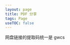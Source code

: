 ```yaml
---
layout: page
title: PDF 分享
tags: Page
useTOC: false
---
```


网盘链接的提取码统一是 gwcs

<div class="horizontal-flex-box">
    <a 
        class="image-card"
        style="background: url(https://gitee.com/MarkYutianChen/mark-markdown-imagebed/raw/master/20210415113141.png); background-size: cover;"
        href="https://pan.baidu.com/s/1TYaQ4QyYMJaIdjgk9E__WQ"
    ></a>
    <a 
        class="image-card"
        style="background: url(https://gitee.com/MarkYutianChen/mark-markdown-imagebed/raw/master/20210415112909.png); background-size: cover;"
        href="https://pan.baidu.com/s/1BAEuyQOHqEZfPW9O3aG0xw"
    ></a>
    <a 
        class="image-card"
        style="background: url(https://gitee.com/MarkYutianChen/mark-markdown-imagebed/raw/master/20210415112202.png); background-size: cover;"
        href="https://pan.baidu.com/s/1baxsbtfOcMUCtb4ekeUkXQ"
    ></a>
    <a 
        class="image-card"
        style="background: url(https://gitee.com/MarkYutianChen/mark-markdown-imagebed/raw/master/20210415113354.png); background-size: cover;"
        href="https://pan.baidu.com/s/1vsWTxUsjh6o7HZKj9av3CA"
    ></a>
    <a
        class="image-card"
        style="background: url(https://gitee.com/MarkYutianChen/mark-markdown-imagebed/raw/master/20210415113717.png); background-size: cover;"
        href="https://pan.baidu.com/s/1McYPRjusyryunvjBYdMiag"
    >
    </a>
</div>